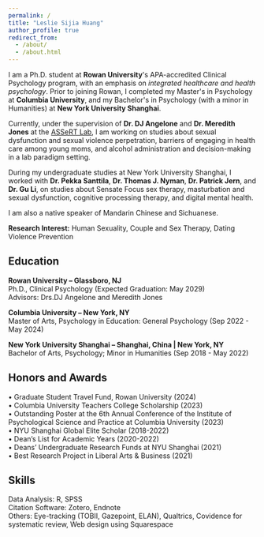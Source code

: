 ```yaml
---
permalink: /
title: "Leslie Sijia Huang"
author_profile: true
redirect_from: 
  - /about/
  - /about.html
---
```


I am a Ph.D. student at **Rowan University**'s APA-accredited Clinical Psychology program, with an emphasis on _integrated healthcare and health psychology_. Prior to joining Rowan, I completed my Master's in Psychology at **Columbia University**, and my Bachelor's in Psychology (with a minor in Humanities) at **New York University Shanghai**.

Currently, under the supervision of **Dr. DJ Angelone** and **Dr. Meredith Jones** at the [ASSeRT Lab](https://www.rowanassert.com), I am working on studies about sexual dysfunction and sexual violence perpetration, barriers of engaging in health care among young moms, and alcohol administration and decision-making in a lab paradigm setting.

During my undergraduate studies at New York University Shanghai, I worked with **Dr. Pekka Santtila**, **Dr. Thomas J. Nyman**, **Dr. Patrick Jern**, and **Dr. Gu Li**, on studies about Sensate Focus sex therapy, masturbation and sexual dysfunction, cognitive processing therapy, and digital mental health.

I am also a native speaker of Mandarin Chinese and Sichuanese.

**Research Interest:** Human Sexuality, Couple and Sex Therapy, Dating Violence Prevention 


**Education**<br />
---
**Rowan University – Glassboro, NJ**<br />
Ph.D., Clinical Psychology (Expected Graduation: May 2029) <br />
Advisors: Drs.DJ Angelone and Meredith Jones<br />

**Columbia University – New York, NY**<br />
Master of Arts, Psychology in Education: General Psychology (Sep 2022 - May 2024)  <br />

**New York University Shanghai – Shanghai, China | New York, NY**<br />
Bachelor of Arts, Psychology; Minor in Humanities (Sep 2018 - May 2022) <br />


**Honors and Awards**
---
• Graduate Student Travel Fund, Rowan University (2024) <br />
• Columbia University Teachers College Scholarship (2023) <br />
• Outstanding Poster at the 6th Annual Conference of the Institute of Psychological Science and Practice at Columbia University (2023) <br />
• NYU Shanghai Global Elite Scholar (2018-2022) <br />
• Dean’s List for Academic Years (2020-2022) <br />
• Deans’ Undergraduate Research Funds at NYU Shanghai (2021) <br />
• Best Research Project in Liberal Arts & Business (2021) <br />


**Skills**
---
Data Analysis: R, SPSS <br />
Citation Software: Zotero, Endnote <br />
Others: Eye-tracking (TOBII, Gazepoint, ELAN), Qualtrics, Covidence for systematic review, Web design using Squarespace <br />
